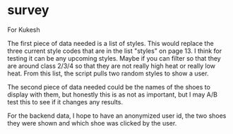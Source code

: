 # survey
For Kukesh


The first piece of data needed is a list of styles. This would replace the three current style codes that are in the list "styles" on page 13. I think for testing it can be any upcoming styles. Maybe if you can filter so that they are around class 2/3/4 so that they are not really high heat or really low heat. From this list, the script pulls two random styles to show a user. 

The second piece of data needed could be the names of the shoes to display with them, but honestly this is as not as important, but I may A/B test this to see if it changes any results. 

For the backend data, I hope to have an anonymized user id, the two shoes they were shown and which shoe was clicked by the user. 
